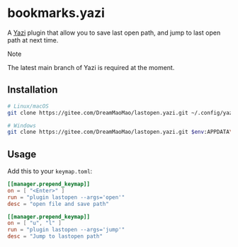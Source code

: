 # bookmarks.yazi

A [Yazi](https://github.com/sxyazi/yazi) plugin that allow you to 
save last open path, and jump to last open path at next time.

> [!NOTE]
> The latest main branch of Yazi is required at the moment.



## Installation

```sh
# Linux/macOS
git clone https://gitee.com/DreamMaoMao/lastopen.yazi.git ~/.config/yazi/plugins/lastopen.yazi

# Windows
git clone https://gitee.com/DreamMaoMao/lastopen.yazi.git $env:APPDATA\yazi\config\plugins\lastopen.yazi
```

## Usage

Add this to your `keymap.toml`:

```toml
[[manager.prepend_keymap]]
on = [ "<Enter>" ]
run = "plugin lastopen --args='open'"
desc = "open file and save path"

[[manager.prepend_keymap]]
on = [ "u", "l" ]
run = "plugin lastopen --args='jump'"
desc = "Jump to lastopen path"

```
